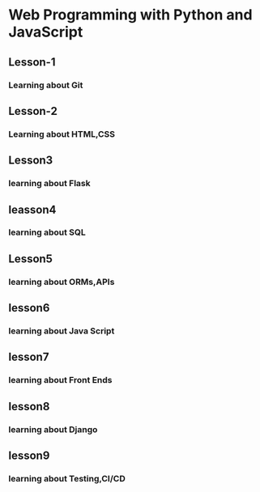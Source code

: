 # Web Programming with Python and JavaScript
<html>
  <h2>Lesson-1</h2>
  <h3>Learning about Git</h3>
  <h2>Lesson-2</h2>
  <h3>Learning about HTML,CSS</h3>
  <h2>Lesson3</h2>
  <h3>learning about Flask </h3>
  <h2>leasson4</h2>
  <h3>learning about SQL </h3>
  <h2>Lesson5</h2>
  <h3>learning about ORMs,APIs </h3>
  <h2>lesson6</h2>
  <h3>learning about Java Script </h3>
  <h2>lesson7</h2>
  <h3>learning about Front Ends </h3>
  <h2>lesson8</h2>
  <h3>learning about Django </h3>
  <h2>lesson9</h2>
  <h3>learning about Testing,CI/CD </h3>
  </html>
